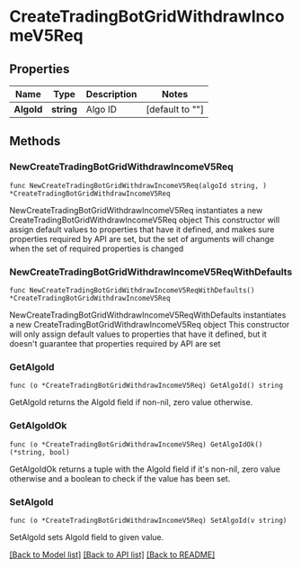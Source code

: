 # CreateTradingBotGridWithdrawIncomeV5Req

## Properties

Name | Type | Description | Notes
------------ | ------------- | ------------- | -------------
**AlgoId** | **string** | Algo ID | [default to ""]

## Methods

### NewCreateTradingBotGridWithdrawIncomeV5Req

`func NewCreateTradingBotGridWithdrawIncomeV5Req(algoId string, ) *CreateTradingBotGridWithdrawIncomeV5Req`

NewCreateTradingBotGridWithdrawIncomeV5Req instantiates a new CreateTradingBotGridWithdrawIncomeV5Req object
This constructor will assign default values to properties that have it defined,
and makes sure properties required by API are set, but the set of arguments
will change when the set of required properties is changed

### NewCreateTradingBotGridWithdrawIncomeV5ReqWithDefaults

`func NewCreateTradingBotGridWithdrawIncomeV5ReqWithDefaults() *CreateTradingBotGridWithdrawIncomeV5Req`

NewCreateTradingBotGridWithdrawIncomeV5ReqWithDefaults instantiates a new CreateTradingBotGridWithdrawIncomeV5Req object
This constructor will only assign default values to properties that have it defined,
but it doesn't guarantee that properties required by API are set

### GetAlgoId

`func (o *CreateTradingBotGridWithdrawIncomeV5Req) GetAlgoId() string`

GetAlgoId returns the AlgoId field if non-nil, zero value otherwise.

### GetAlgoIdOk

`func (o *CreateTradingBotGridWithdrawIncomeV5Req) GetAlgoIdOk() (*string, bool)`

GetAlgoIdOk returns a tuple with the AlgoId field if it's non-nil, zero value otherwise
and a boolean to check if the value has been set.

### SetAlgoId

`func (o *CreateTradingBotGridWithdrawIncomeV5Req) SetAlgoId(v string)`

SetAlgoId sets AlgoId field to given value.



[[Back to Model list]](../README.md#documentation-for-models) [[Back to API list]](../README.md#documentation-for-api-endpoints) [[Back to README]](../README.md)


